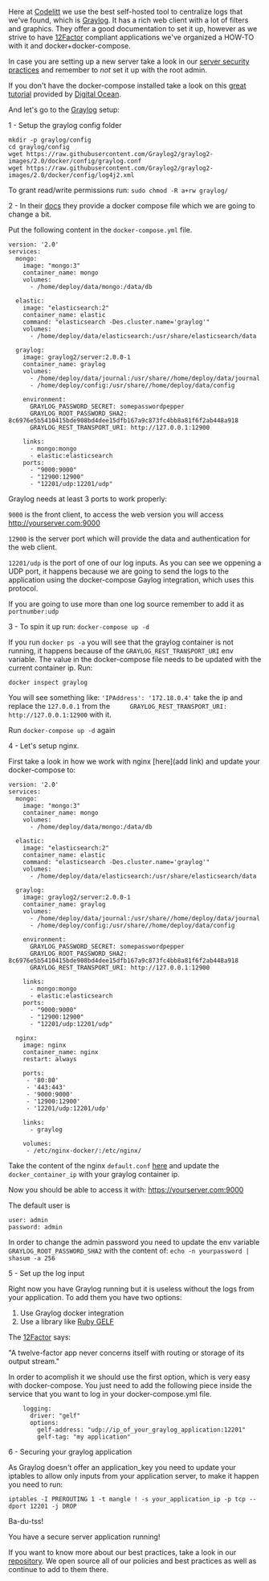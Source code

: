 Here at [Codelitt](http://www.codelitt.com/) we use the best self-hosted tool to centralize logs that we've found, which is  [Graylog](graylog.org). It has a rich web client with a lot of filters and graphics. They offer a good documentation to set it up, however as we strive to have [12Factor](12factor.net) compliant applications we've organized a HOW-TO with it and docker+docker-compose.

In case you are setting up a new server take a look in our [server security practices](https://github.com/codelittinc/incubator-resources/blob/master/best_practices/servers.md) and remember to *not* set it up with the root admin.

If you don't have the docker-compose installed take a look on this [great tutorial](https://www.digitalocean.com/community/tutorials/how-to-install-and-use-docker-compose-on-ubuntu-14-04) provided by [Digital Ocean](https://www.digitalocean.com/).

And let's go to the [Graylog](graylog.org) setup:

1 - Setup the graylog config folder
```
mkdir -p graylog/config
cd graylog/config
wget https://raw.githubusercontent.com/Graylog2/graylog2-images/2.0/docker/config/graylog.conf
wget https://raw.githubusercontent.com/Graylog2/graylog2-images/2.0/docker/config/log4j2.xml
```

To grant read/write permissions run: `sudo chmod -R a+rw graylog/`

2 - In their [docs](http://docs.graylog.org/en/2.0/pages/installation/docker.html) they provide a docker compose file which we are going to change a bit.

Put the following content in the `docker-compose.yml` file.
```
version: '2.0'
services:
  mongo:
    image: "mongo:3"
    container_name: mongo
    volumes:
      - /home/deploy/data/mongo:/data/db

  elastic:
    image: "elasticsearch:2"
    container_name: elastic
    command: "elasticsearch -Des.cluster.name='graylog'"
    volumes:
      - /home/deploy/data/elasticsearch:/usr/share/elasticsearch/data

  graylog:
    image: graylog2/server:2.0.0-1
    container_name: graylog
    volumes:
      - /home/deploy/data/journal:/usr/share//home/deploy/data/journal
      - /home/deploy/config:/usr/share//home/deploy/data/config

    environment:
      GRAYLOG_PASSWORD_SECRET: somepasswordpepper
      GRAYLOG_ROOT_PASSWORD_SHA2: 8c6976e5b5410415bde908bd4dee15dfb167a9c873fc4bb8a81f6f2ab448a918
      GRAYLOG_REST_TRANSPORT_URI: http://127.0.0.1:12900

    links:
      - mongo:mongo
      - elastic:elasticsearch
    ports:
      - "9000:9000"
      - "12900:12900"
      - "12201/udp:12201/udp"
```

Graylog needs at least 3 ports to work properly:

`9000` is the front client, to access the web version you will access http://yourserver.com:9000

`12900` is the server port which will provide the data and authentication for the web client.

`12201/udp` is the port of one of our log inputs. As you can see we oppening a UDP port, it happens because we are going to send the logs to the application using the docker-compose Gaylog integration, which uses this protocol.

If you are going to use more than one log source remember to add it as `portnumber:udp`

3 - To spin it up run: `docker-compose up -d`

If you run `docker ps -a` you will see that the graylog container is not running, it happens because of the `GRAYLOG_REST_TRANSPORT_URI` env variable. The value in the docker-compose file needs to be updated with the current container ip.  Run:

`docker inspect graylog` 

You will see something like: `'IPAddress': '172.18.0.4'` take the ip and replace the `127.0.0.1` from the `     GRAYLOG_REST_TRANSPORT_URI: http://127.0.0.1:12900` with it.

Run `docker-compose up -d` again

4 - Let's setup nginx. 

First take a look in how we work with nginx [here](add link) and update your docker-compose to:
```
version: '2.0'
services:
  mongo:
    image: "mongo:3"
    container_name: mongo
    volumes:
      - /home/deploy/data/mongo:/data/db

  elastic:
    image: "elasticsearch:2"
    container_name: elastic
    command: "elasticsearch -Des.cluster.name='graylog'"
    volumes:
      - /home/deploy/data/elasticsearch:/usr/share/elasticsearch/data

  graylog:
    image: graylog2/server:2.0.0-1
    container_name: graylog
    volumes:
      - /home/deploy/data/journal:/usr/share//home/deploy/data/journal
      - /home/deploy/config:/usr/share//home/deploy/data/config

    environment:
      GRAYLOG_PASSWORD_SECRET: somepasswordpepper
      GRAYLOG_ROOT_PASSWORD_SHA2: 8c6976e5b5410415bde908bd4dee15dfb167a9c873fc4bb8a81f6f2ab448a918
      GRAYLOG_REST_TRANSPORT_URI: http://127.0.0.1:12900

    links:
      - mongo:mongo
      - elastic:elasticsearch
    ports:
      - "9000:9000"
      - "12900:12900"
      - "12201/udp:12201/udp"
      
  nginx:
    image: nginx
    container_name: nginx
    restart: always

    ports:
     - '80:80'
     - '443:443'
     - '9000:9000'
     - '12900:12900'
     - '12201/udp:12201/udp'

    links:
      - graylog

    volumes: 
     - /etc/nginx-docker/:/etc/nginx/
```

Take the content of the nginx `default.conf` [here](https://github.com/kaiomagalhaes/blog/blob/master/en/graylog/default.conf) and update the `docker_container_ip` with your graylog container ip.

Now you should be able to access it with: https://yourserver.com:9000

The default user is
```
user: admin
password: admin
```

In order to change the admin password you need to update the env variable `GRAYLOG_ROOT_PASSWORD_SHA2` with the content of: `echo -n yourpassword | shasum -a 256`

5 - Set up the log input

Right now you have Graylog running but it is useless without the logs from your application. To add them you have two options:

 1. Use Graylog docker integration
 2. Use a library like [Ruby GELF](https://github.com/Graylog2/gelf-rb)
 
The [12Factor](http://12factor.net/logs) says:

"A twelve-factor app never concerns itself with routing or storage of its output stream."

In order to acomplish it we should use the first option, which is very easy with docker-compose. You just need to add the following piece inside the service that you want to log in your docker-compose.yml file.

```
    logging:
      driver: "gelf"
      options:
        gelf-address: "udp://ip_of_your_graylog_application:12201"
        gelf-tag: "my application"
```

6 - Securing your graylog application

As Graylog doesn't offer an application_key you need to update your iptables to allow only inputs from your application server, to make it happen you need to run:

`iptables -I PREROUTING 1 -t mangle ! -s your_application_ip -p tcp --dport 12201 -j DROP`


Ba-du-tss!

You have a secure server application running!

If you want to know more about our best practices, take a look in our [repository](https://github.com/codelittinc/incubator-resources). We open source all of our policies and best practices as well as continue to add to them there.
